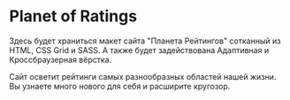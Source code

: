 # Planet of Ratings

Здесь будет храниться макет сайта "Планета Рейтингов" сотканный из HTML, CSS Grid и SASS.
А также будет задействована Адаптивная и Кроссбраузерная вёрстка.

Сайт осветит рейтинги самых разнообразных областей нашей жизни. Вы узнаете много нового для себя и расширите кругозор.

